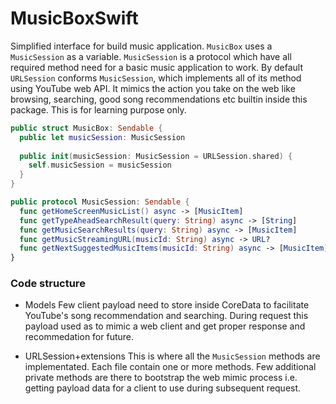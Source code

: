 #  MusicBoxSwift

Simplified interface for build music application. `MusicBox` uses a `MusicSession` as a variable. `MusicSession` is a protocol which have all required method need for a basic music application to work. By default `URLSession` conforms `MusicSession`, which implements all of its method using YouTube web API. It mimics the action you take on the web like browsing, searching, good song recommendations etc builtin inside this package. This is for learning purpose only.  

```swift
public struct MusicBox: Sendable {
  public let musicSession: MusicSession
  
  public init(musicSession: MusicSession = URLSession.shared) {
    self.musicSession = musicSession
  }
}
```

```swift
public protocol MusicSession: Sendable {
  func getHomeScreenMusicList() async -> [MusicItem]
  func getTypeAheadSearchResult(query: String) async -> [String]
  func getMusicSearchResults(query: String) async -> [MusicItem]
  func getMusicStreamingURL(musicId: String) async -> URL?
  func getNextSuggestedMusicItems(musicId: String) async -> [MusicItem]
}
```
### Code structure
- Models
Few client payload need to store inside CoreData to facilitate YouTube's song recommendation and searching. During request this payload used as to mimic a web client and get proper response and recommedation for future.

- URLSession+extensions
This is where all the `MusicSession` methods are implementated. Each file contain one or more methods. Few additional private methods are there to bootstrap the web mimic process i.e. getting payload data for a client to use during subsequent request.

 
